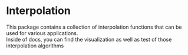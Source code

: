 # Interpolation
This package contains a collection of interpolation functions that can be used for various applications.  
Inside of docs, you can find the visualization as well as test of those interpolation algorithms
